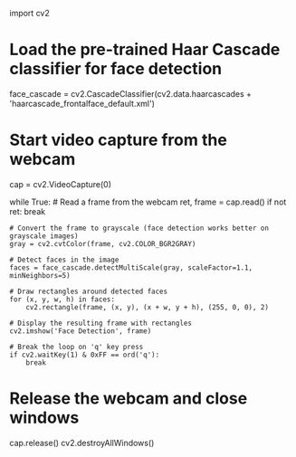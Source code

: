 import cv2

# Load the pre-trained Haar Cascade classifier for face detection
face_cascade = cv2.CascadeClassifier(cv2.data.haarcascades + 'haarcascade_frontalface_default.xml')

# Start video capture from the webcam
cap = cv2.VideoCapture(0)

while True:
    # Read a frame from the webcam
    ret, frame = cap.read()
    if not ret:
        break

    # Convert the frame to grayscale (face detection works better on grayscale images)
    gray = cv2.cvtColor(frame, cv2.COLOR_BGR2GRAY)

    # Detect faces in the image
    faces = face_cascade.detectMultiScale(gray, scaleFactor=1.1, minNeighbors=5)

    # Draw rectangles around detected faces
    for (x, y, w, h) in faces:
        cv2.rectangle(frame, (x, y), (x + w, y + h), (255, 0, 0), 2)

    # Display the resulting frame with rectangles
    cv2.imshow('Face Detection', frame)

    # Break the loop on 'q' key press
    if cv2.waitKey(1) & 0xFF == ord('q'):
        break

# Release the webcam and close windows
cap.release()
cv2.destroyAllWindows()

